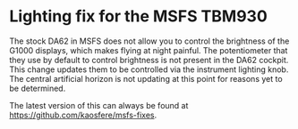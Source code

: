 # Lighting fix for the MSFS TBM930

The stock DA62 in MSFS does not allow you to control the brightness of the G1000 displays, which makes flying at night painful.  The potentiometer that they use by default to control brightness is not present in the DA62 cockpit.  This change updates them to be controlled via the instrument lighting knob.  The central artificial horizon is not updating at this point for reasons yet to be determined.

The latest version of this can always be found at https://github.com/kaosfere/msfs-fixes.